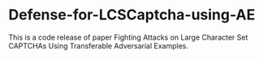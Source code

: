 # Defense-for-LCSCaptcha-using-AE
This is a code release of paper Fighting Attacks on Large Character Set CAPTCHAs Using Transferable Adversarial Examples.
